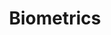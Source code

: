 ---
title: "Biometrics"
excerpt: "Research into subject identification and age-aware continuous user authentication."
collection: research
type: "Research"
permalink: /biometrics/ContinuousAuthentication
venue: "University of South Florida"
location: "Tampa, Florida"
---